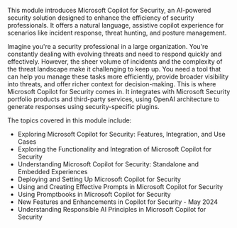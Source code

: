 

This module introduces Microsoft Copilot for Security, an AI-powered security solution designed to enhance the efficiency of security professionals. It offers a natural language, assistive copilot experience for scenarios like incident response, threat hunting, and posture management.

Imagine you're a security professional in a large organization. You're constantly dealing with evolving threats and need to respond quickly and effectively. However, the sheer volume of incidents and the complexity of the threat landscape make it challenging to keep up. You need a tool that can help you manage these tasks more efficiently, provide broader visibility into threats, and offer richer context for decision-making. This is where Microsoft Copilot for Security comes in. It integrates with Microsoft Security portfolio products and third-party services, using OpenAI architecture to generate responses using security-specific plugins.

The topics covered in this module include:
- Exploring Microsoft Copilot for Security: Features, Integration, and Use Cases
- Exploring the Functionality and Integration of Microsoft Copilot for Security
- Understanding Microsoft Copilot for Security: Standalone and Embedded Experiences
- Deploying and Setting Up Microsoft Copilot for Security
- Using and Creating Effective Prompts in Microsoft Copilot for Security
- Using Promptbooks in Microsoft Copilot for Security
- New Features and Enhancements in Copilot for Security - May 2024
- Understanding Responsible AI Principles in Microsoft Copilot for Security

